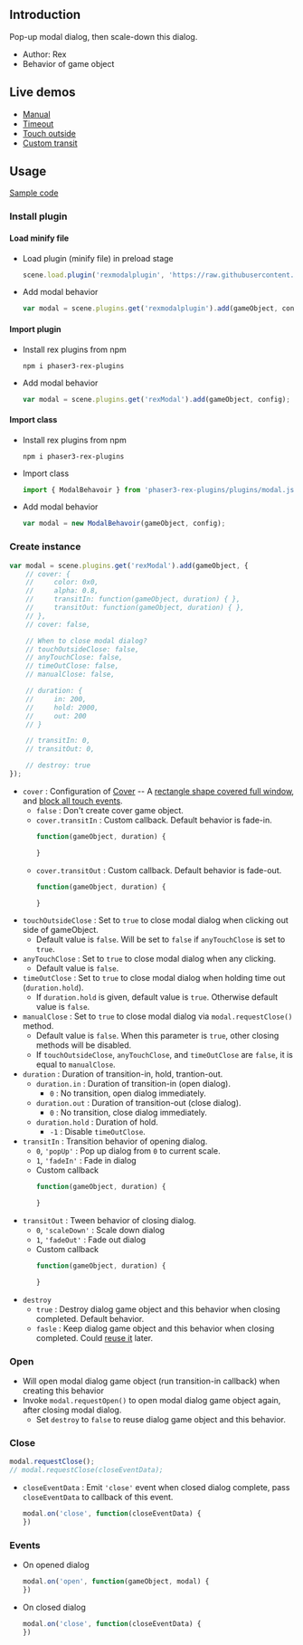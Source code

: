 ## Introduction

Pop-up modal dialog, then scale-down this dialog.

- Author: Rex
- Behavior of game object

## Live demos

- [Manual](https://codepen.io/rexrainbow/pen/KKvmzod)
- [Timeout](https://codepen.io/rexrainbow/pen/xxLdEbv)
- [Touch outside](https://codepen.io/rexrainbow/pen/XWYzGax)
- [Custom transit](https://codepen.io/rexrainbow/pen/yLvwxJX)

## Usage

[Sample code](https://github.com/rexrainbow/phaser3-rex-notes/tree/master/examples/modal)

### Install plugin

#### Load minify file

- Load plugin (minify file) in preload stage
    ```javascript
    scene.load.plugin('rexmodalplugin', 'https://raw.githubusercontent.com/rexrainbow/phaser3-rex-notes/master/dist/rexmodalplugin.min.js', true);
    ```
- Add modal behavior
    ```javascript
    var modal = scene.plugins.get('rexmodalplugin').add(gameObject, config);
    ```

#### Import plugin

- Install rex plugins from npm
    ```
    npm i phaser3-rex-plugins
    ```
- Add modal behavior
    ```javascript
    var modal = scene.plugins.get('rexModal').add(gameObject, config);
    ```

#### Import class

- Install rex plugins from npm
    ```
    npm i phaser3-rex-plugins
    ```
- Import class
    ```javascript
    import { ModalBehavoir } from 'phaser3-rex-plugins/plugins/modal.js';
    ```
- Add modal behavior
    ```javascript
    var modal = new ModalBehavoir(gameObject, config);
    ```

### Create instance

```javascript
var modal = scene.plugins.get('rexModal').add(gameObject, {
    // cover: {
    //     color: 0x0,
    //     alpha: 0.8,
    //     transitIn: function(gameObject, duration) { },
    //     transitOut: function(gameObject, duration) { },
    // },
    // cover: false, 

    // When to close modal dialog?
    // touchOutsideClose: false,
    // anyTouchClose: false,
    // timeOutClose: false,
    // manualClose: false,

    // duration: {
    //     in: 200,
    //     hold: 2000,
    //     out: 200
    // }

    // transitIn: 0,
    // transitOut: 0,

    // destroy: true
});
```

- `cover` : Configuration of [Cover](shape-cover.md#create-cover-object) -- A [rectangle shape covered full window](shape-fullwindowrectangle.md), and [block all touch events](toucheventstop.md).
    - `false` : Don't create cover game object.
    - `cover.transitIn` : Custom callback. Default behavior is fade-in.
        ```javascript
        function(gameObject, duration) {

        }
        ```
    - `cover.transitOut` : Custom callback. Default behavior is fade-out.
        ```javascript
        function(gameObject, duration) {

        }
        ```
- `touchOutsideClose` : Set to `true` to close modal dialog when clicking out side of gameObject. 
    - Default value is `false`.  Will be set to `false` if `anyTouchClose` is set to `true`.
- `anyTouchClose` : Set to `true` to close modal dialog when any clicking. 
    - Default value is `false`.
- `timeOutClose` : Set to `true` to close modal dialog when holding time out (`duration.hold`).
    - If `duration.hold` is given, default value is `true`. Otherwise default value is `false`.
- `manualClose` : Set to `true` to close modal dialog via `modal.requestClose()` method.
    - Default value is `false`. When this parameter is `true`, other closing methods will be disabled.
    - If `touchOutsideClose`,  `anyTouchClose`, and `timeOutClose` are `false`, it is equal to `manualClose`.
- `duration` : Duration of transition-in, hold, trantion-out.
    - `duration.in` : Duration of transition-in (open dialog).
        - `0` : No transition, open dialog immediately.
    - `duration.out` : Duration of transition-out (close dialog).
        - `0` : No transition, close dialog immediately.
    - `duration.hold` : Duration of hold.
        - `-1` : Disable `timeOutClose`.
- `transitIn` : Transition behavior of opening dialog.
    - `0`, `'popUp'` : Pop up dialog from `0` to current scale.
    - `1`, `'fadeIn'` : Fade in dialog
    - Custom callback
        ```javascript
        function(gameObject, duration) {

        }
        ```
- `transitOut` : Tween behavior of closing dialog.
    - `0`, `'scaleDown'` : Scale down dialog
    - `1`, `'fadeOut'` : Fade out dialog
    - Custom callback
        ```javascript
        function(gameObject, duration) {

        }
        ```
- `destroy`
    - `true` : Destroy dialog game object and this behavior when closing completed. Default behavior.
    - `fasle` : Keep dialog game object and this behavior when closing completed. Could [reuse it](modal.md#open) later.


### Open

- Will open modal dialog game object (run transition-in callback) when creating this behavior
- Invoke `modal.requestOpen()` to open modal dialog game object again, after closing modal dialog.
    - Set `destroy` to `false` to reuse dialog game object and this behavior.

### Close

```javascript
modal.requestClose();
// modal.requestClose(closeEventData);
```

-  `closeEventData` : Emit `'close'` event when closed dialog complete, pass `closeEventData` to callback of this event.
    ```javascript
    modal.on('close', function(closeEventData) {
    })
    ```


### Events

- On opened dialog
    ```javascript
    modal.on('open', function(gameObject, modal) {
    })
    ```
- On closed dialog
    ```javascript
    modal.on('close', function(closeEventData) {
    })
    ```
